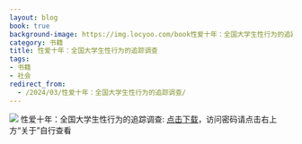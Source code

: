 ```yaml
---
layout: blog
book: true
background-image: https://img.locyoo.com/book性爱十年：全国大学生性行为的追踪调查.jpg
category: 书籍
title: 性爱十年：全国大学生性行为的追踪调查
tags:
- 书籍
- 社会
redirect_from:
  - /2024/03/性爱十年：全国大学生性行为的追踪调查/
---
```

![](https://img.locyoo.com/book性爱十年：全国大学生性行为的追踪调查.jpg)
性爱十年：全国大学生性行为的追踪调查: <a name = "ref1" href="https://url18.ctfile.com/f/50983618-1055772931-836256?p=3619">点击下载</a>，访问密码请点击右上方“关于”自行查看